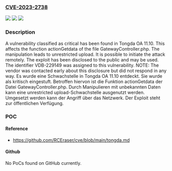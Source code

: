 ### [CVE-2023-2738](https://cve.mitre.org/cgi-bin/cvename.cgi?name=CVE-2023-2738)
![](https://img.shields.io/static/v1?label=Product&message=OA&color=blue)
![](https://img.shields.io/static/v1?label=Version&message=11.10%20&color=brightgreen)
![](https://img.shields.io/static/v1?label=Vulnerability&message=CWE-434%20Unrestricted%20Upload&color=brightgreen)

### Description

A vulnerability classified as critical has been found in Tongda OA 11.10. This affects the function actionGetdata of the file GatewayController.php. The manipulation leads to unrestricted upload. It is possible to initiate the attack remotely. The exploit has been disclosed to the public and may be used. The identifier VDB-229149 was assigned to this vulnerability. NOTE: The vendor was contacted early about this disclosure but did not respond in any way.
Es wurde eine Schwachstelle in Tongda OA 11.10 entdeckt. Sie wurde als kritisch eingestuft. Betroffen hiervon ist die Funktion actionGetdata der Datei GatewayController.php. Durch Manipulieren mit unbekannten Daten kann eine unrestricted upload-Schwachstelle ausgenutzt werden. Umgesetzt werden kann der Angriff über das Netzwerk. Der Exploit steht zur öffentlichen Verfügung.

### POC

#### Reference
- https://github.com/RCEraser/cve/blob/main/tongda.md

#### Github
No PoCs found on GitHub currently.

